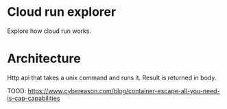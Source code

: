 # Cloud run explorer

Explore how cloud run works.

# Architecture

Http api that takes a unix command and runs it. Result is returned in body.

TOOD: https://www.cybereason.com/blog/container-escape-all-you-need-is-cap-capabilities
